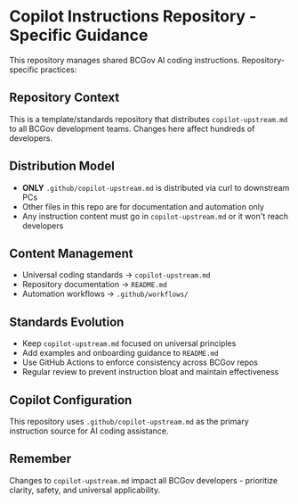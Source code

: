 # Copilot Instructions Repository - Specific Guidance

This repository manages shared BCGov AI coding instructions. Repository-specific practices:

## Repository Context
This is a template/standards repository that distributes `copilot-upstream.md` to all BCGov development teams. Changes here affect hundreds of developers.

## Distribution Model
- **ONLY** `.github/copilot-upstream.md` is distributed via curl to downstream PCs
- Other files in this repo are for documentation and automation only
- Any instruction content must go in `copilot-upstream.md` or it won't reach developers

## Content Management
- Universal coding standards → `copilot-upstream.md`
- Repository documentation → `README.md`
- Automation workflows → `.github/workflows/`

## Standards Evolution
- Keep `copilot-upstream.md` focused on universal principles
- Add examples and onboarding guidance to `README.md`
- Use GitHub Actions to enforce consistency across BCGov repos
- Regular review to prevent instruction bloat and maintain effectiveness

## Copilot Configuration
This repository uses `.github/copilot-upstream.md` as the primary instruction source for AI coding assistance.

## Remember
Changes to `copilot-upstream.md` impact all BCGov developers - prioritize clarity, safety, and universal applicability.
